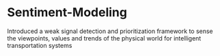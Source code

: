# Sentiment-Modeling
Introduced a weak signal detection and prioritization framework to sense the viewpoints, values and trends of the physical world for intelligent transportation systems
